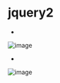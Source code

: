 # jquery2

-
![image](https://user-images.githubusercontent.com/54789601/113691000-fb800080-9706-11eb-87d6-cbd8b82f1a6a.png)

-
![image](https://user-images.githubusercontent.com/54789601/113691008-fde25a80-9706-11eb-9e6c-dc19c2c84eb5.png)
